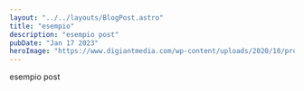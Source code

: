 ```yaml
---
layout: "../../layouts/BlogPost.astro"
title: "esempio"
description: "esempio post"
pubDate: "Jan 17 2023"
heroImage: "https://www.digiantmedia.com/wp-content/uploads/2020/10/professional-web-design-and-custom-web-development-services-in-dubai.png"
---
```


esempio post

